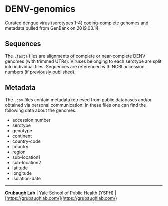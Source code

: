 # DENV-genomics
Curated dengue virus (serotypes 1-4) coding-complete genomes and metadata pulled from GenBank on 2019.03.14.

## Sequences

The `.fasta` files are alignments of complete or near-complete DENV genomes (with trimmed UTRs). Viruses belonging to each serotype are split into individual files. Sequences are referenced with NCBI accession numbers (if previously published).

## Metadata

The `.csv` files contain metadata retrieved from public databases and/or obtained via personal communication. In these files one can find the following data about the genomes:

* accession number
* serotype
* genotype
* continent
* country-code
* country
* region
* sub-location1
* sub-location2
* latitude
* longitude
* isolation-date

---

**Grubaugh Lab** | Yale School of Public Health (YSPH) | [https://grubaughlab.com/](https://grubaughlab.com/)
